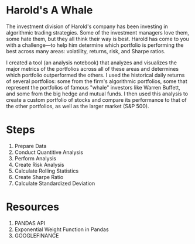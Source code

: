 # Harold's A Whale

The investment division of Harold's company has been investing in algorithmic trading strategies. Some of the investment managers love them, some hate them, but they all think their way is best.
Harold has come to you with a challenge—to help him determine which portfolio is performing the best across many areas: volatility, returns, risk, and Sharpe ratios.

I created a tool (an analysis notebook) that analyzes and visualizes the major metrics of the portfolios across all of these areas and determines which portfolio outperformed the others. I used the historical daily returns of several portfolios: some from the firm's algorithmic portfolios, some that represent the portfolios of famous "whale" investors like Warren Buffett, and some from the big hedge and mutual funds. I then used this analysis to create a custom portfolio of stocks and compare its performance to that of the other portfolios, as well as the larger market (S&P 500).

# Steps 
1. Prepare Data
2. Conduct Quantitive Analysis
3. Perform Analysis
4. Create Risk Analysis
5. Calculate Rolling Statistics
6. Create Sharpe Ratio
7. Calculate Standardized Deviation

# Resources
1. PANDAS API
2. Exponential Weight Function in Pandas
3. GOOGLEFINANCE


